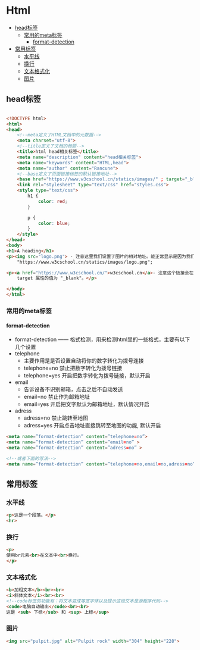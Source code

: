 # Html

- [head标签](#head标签)
    - [常用的meta标签](#常用的meta标签)
        - [format-detection](#format-detection)
- [常用标签](#常用标签)
    - [水平线](#水平线)
    - [换行](#换行)
    - [文本格式化](#文本格式化)
    - [图片](#图片)

## head标签

```html

<!DOCTYPE html>
<html>
<head>
    <!--meta定义了HTML文档中的元数据-->
    <meta charset="utf-8">
    <!--title定义了文档的标题-->
    <title>html head相关标签</title>
    <meta name="description" content="head相关标签">
    <meta name="keywords" content="HTML,head">
    <meta name="author" content="Rancune">
    <!--base定义了页面链接标签的默认链接地址-->
    <base href="https://www.w3cschool.cn/statics/images/" ; target="_blank">
    <link rel="stylesheet" type="text/css" href="styles.css">
    <style type="text/css">
        h1 {
            color: red;
        }

        p {
            color: blue;
        }
    </style>
</head>
<body>
<h1>A heading</h1>
<p><img src="logo.png"> - 注意这里我们设置了图片的相对地址。能正常显示是因为我们在 head 部分设置了 base 标签，该标签指定了页面上所有链接的默认 URL，所以该图片的访问地址为
    "https://www.w3cschool.cn/statics/images/logo.png";

<p><a href="https://www.w3cschool.cn/">w3cschool.cn</a>- 注意这个链接会在新窗口打开，即便它没有 target="_blank" 属性。因为在 base 标签里我们已经设置了
    target 属性的值为 "_blank"。</p>

</body>
</html>
```

### 常用的meta标签

#### format-detection

- format-detection —— 格式检测，用来检测html里的一些格式，主要有以下几个设置
- telephone
    - 主要作用是是否设置自动将你的数字转化为拨号连接
    - telephone=no 禁止把数字转化为拨号链接
    - telephone=yes 开启把数字转化为拨号链接，默认开启
- email
    - 告诉设备不识别邮箱，点击之后不自动发送
    - email=no 禁止作为邮箱地址
    - email=yes 开启把文字默认为邮箱地址，默认情况开启
- adress
    - adress=no 禁止跳转至地图
    - adress=yes 开启点击地址直接跳转至地图的功能, 默认开启

```html
<meta name=”format-detection” content=”telephone=no”>
<meta name=”format-detection” content=”email=no” >
<meta name=”format-detection” content=”adress=no” >

<!--或者下面的写法-->
<meta name=”format-detection” content=”telephone=no,email=no,adress=no”>
```

## 常用标签

### 水平线

```html
<p>这是一个段落。</p>
<hr>
```

### 换行

```html
<p>
使用br元素<br>在文本中<br>换行。
</p>
```

### 文本格式化

```html
<b>加粗文本</b><br><br>
<i>斜体文本</i><br><br>
<!--code标签的功能有：将文本变成等宽字体以及提示这段文本是源程序代码-->
<code>电脑自动输出</code><br><br>
这是 <sub> 下标</sub> 和 <sup> 上标</sup>
```

### 图片

```html
<img src="pulpit.jpg" alt="Pulpit rock" width="304" height="228">
```